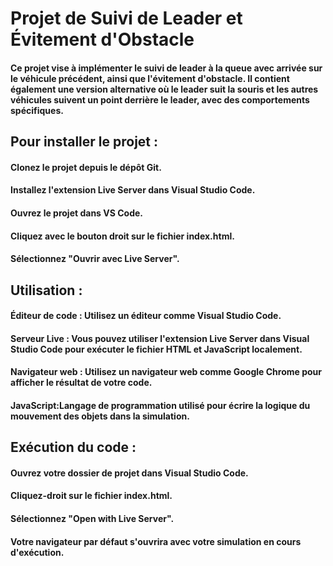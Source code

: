 # Projet de Suivi de Leader et Évitement d'Obstacle
#### Ce projet vise à implémenter le suivi de leader à la queue avec arrivée sur le véhicule précédent, ainsi que l'évitement d'obstacle. Il contient également une version alternative où le leader suit la souris et les autres véhicules suivent un point derrière le leader, avec des comportements spécifiques.
## Pour installer le projet :
#### Clonez le projet depuis le dépôt Git.
#### Installez l'extension Live Server dans Visual Studio Code.
#### Ouvrez le projet dans VS Code.
#### Cliquez avec le bouton droit sur le fichier index.html.
#### Sélectionnez "Ouvrir avec Live Server".
## Utilisation  :
#### Éditeur de code : Utilisez un éditeur comme Visual Studio Code.
#### Serveur Live : Vous pouvez utiliser l'extension Live Server dans Visual Studio Code pour exécuter le fichier HTML et JavaScript localement.
#### Navigateur web : Utilisez un navigateur web comme Google Chrome pour afficher le résultat de votre code.
#### JavaScript:Langage de programmation utilisé pour écrire la logique du mouvement des objets dans la simulation.
## Exécution du code :
#### Ouvrez votre dossier de projet dans Visual Studio Code.
#### Cliquez-droit sur le fichier index.html.
#### Sélectionnez "Open with Live Server".
#### Votre navigateur par défaut s'ouvrira avec votre simulation en cours d'exécution.


